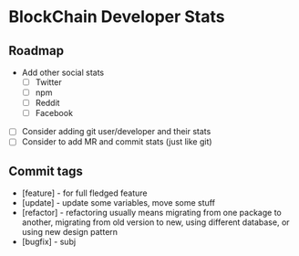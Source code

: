 # BlockChain Developer Stats

## Roadmap

* Add other social stats
  * [ ] Twitter
  * [ ] npm
  * [ ] Reddit
  * [ ] Facebook
* [ ] Consider adding git user/developer and their stats
* [ ] Consider to add MR and commit stats (just like git)

## Commit tags

* [feature] - for full fledged feature
* [update] - update some variables, move some stuff
* [refactor] - refactoring usually means migrating from one package to another, migrating from old version to new, using different database, or using new design pattern
* [bugfix] - subj
